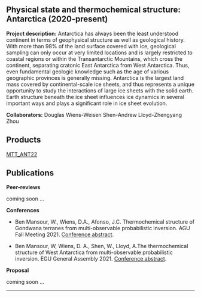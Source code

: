 ## Physical state and thermochemical structure: Antarctica (2020-present)

**Project description:** Antarctica has always been the least understood continent in terms of geophysical structure as well as geological history. With more than 98% of the land surface covered with ice, geological sampling can only occur at very limited locations and is largely restricted to coastal regions or within the Transantarctic Mountains, which cross the continent, separating cratonic East Antarctica from West Antarctica. Thus, even fundamental geologic knowledge such as the age of various geographic provinces is generally missing. Antarctica is the largest land mass covered by continental-scale ice sheets, and thus
represents a unique opportunity to study the interactions of large ice sheets with the solid earth. Earth structure beneath the ice sheet influences ice dynamics in several important ways and plays a significant role in ice sheet evolution.

**Collaborators:** Douglas Wiens-Weisen Shen-Andrew Lloyd-Zhengyang Zhou

## Products

[MTT_ANT22](models/readme2.dat)

## Publications

**Peer-reviews**

coming soon ...

**Conferences**

* Ben Mansour, W., Wiens, D.A., Afonso, J.C. Thermochemical structure of Gondwana terranes from multi-observable probabilistic inversion. AGU Fall Meeting 2021.  [Conference abstract](https).

* Ben Mansour, W, Wiens, D. A., Shen, W., Lloyd, A.The thermochemical structure of West Antarctica from multi-observable probabilistic inversion. EGU General Assembly 2021. [Conference abstract](https://ui.adsabs.harvard.edu/abs/2021EGUGA..23.6917B/abstract).

**Proposal**

coming soon ...

---
